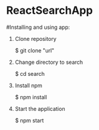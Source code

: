 # ReactSearchApp
#Installing and using app: 

1. Clone repository

     $ git clone "url"
  
2. Change directory to search 
  
     $ cd search

3. Install npm
  
     $ npm install
 
4. Start the application
  
    $ npm start  
